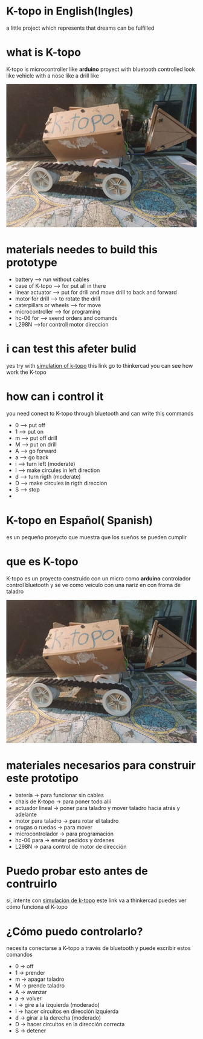 # K-topo in English(Ingles)
a little project which represents that dreams can be fulfilled

# what is K-topo

K-topo is microcontroller like **arduino**  proyect with  bluetooth controlled  look like vehicle with a nose like a drill like 

![ktopoimg ](https://github.com/jero98772/K-topo/blob/master/mini_K-Topo.jpg)

# materials needes to build this prototype

  * battery --> run without cables
  * case of K-topo --> for put all in there
  * linear actuator --> put for drill and move drill  to back and forward 
  * motor for drill --> to rotate the drill
  * caterpillars or wheels --> for move
  * microcontroller --> for programing
  * hc-06 for --> seend orders and comands 
  * L298N  -->for controll motor direccion
  
# i can test this afeter bulid 
yes try with [simulation of k-topo](https://www.tinkercad.com/things/5j4cR9FPQU4) this link go to thinkercad you can see how work the K-topo

# how can i control it

you need conect to K-topo through bluetooth and can write this commands
* 0 --> put off
* 1 --> put on
* m --> put off drill
* M --> put on drill
* A --> go forward
* a --> go back
* i --> turn left (moderate)
* I --> make circules in left direction
* d --> turn rigth (moderate)
* D --> make circules in rigth direccion
* S --> stop
* 
# K-topo en Español( Spanish)
es un pequeño proeycto que muestra que los sueños se pueden cumplir

# que es K-topo

K-topo es un proyecto construido con un micro como **arduino** controlador control bluetooth y se ve como veiculo con una nariz en con froma de taladro 

![ktopoimg ](https://github.com/jero98772/K-topo/blob/master/mini_K-Topo.jpg)

# materiales necesarios para construir este prototipo

* batería -> para funcionar sin cables
* chais de K-topo -> para poner todo allí
* actuador lineal -> poner para taladro y mover taladro hacia atrás y adelante
* motor para taladro -> para rotar el taladro
* orugas o ruedas -> para mover
* microcontrolador -> para programación
* hc-06 para -> enviar pedidos y órdenes
* L298N -> para control de motor de dirección

# Puedo probar esto  antes de contruirlo
sí, intente con [simulación de k-topo](https://www.tinkercad.com/things/5j4cR9FPQU4) este link va a thinkercad puedes ver cómo funciona el K-topo

# ¿Cómo puedo controlarlo?

necesita conectarse a K-topo a través de bluetooth y puede escribir estos comandos
* 0 -> off
* 1 -> prender
* m -> apagar taladro
* M -> prende taladro
* A -> avanzar
* a -> volver
* i -> gire a la izquierda (moderado)
* I -> hacer circuitos en dirección izquierda
* d -> girar a la derecha (moderado)
* D -> hacer circuitos en la dirección correcta
* S -> detener
